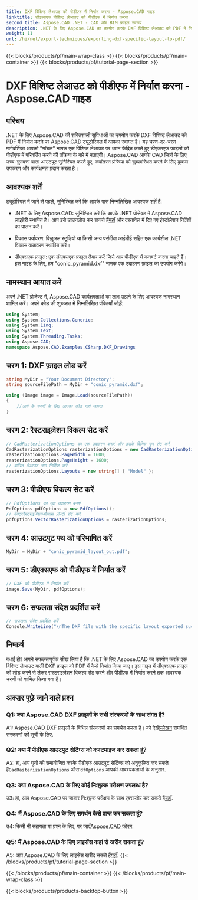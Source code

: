 ```yaml
---
title: DXF विशिष्ट लेआउट को पीडीएफ में निर्यात करना - Aspose.CAD गाइड
linktitle: डीएक्सएफ विशिष्ट लेआउट को पीडीएफ में निर्यात करना
second_title: Aspose.CAD .NET - CAD और BIM फ़ाइल स्वरूप
description: .NET के लिए Aspose.CAD का उपयोग करके DXF विशिष्ट लेआउट को PDF में निर्यात करना सीखें। कुशल और उच्च-गुणवत्ता वाले रूपांतरणों के लिए हमारी चरण-दर-चरण मार्गदर्शिका का पालन करें।
weight: 11
url: /hi/net/export-techniques/exporting-dxf-specific-layout-to-pdf/
---
```


{{< blocks/products/pf/main-wrap-class >}}
{{< blocks/products/pf/main-container >}}
{{< blocks/products/pf/tutorial-page-section >}}

# DXF विशिष्ट लेआउट को पीडीएफ में निर्यात करना - Aspose.CAD गाइड

## परिचय

.NET के लिए Aspose.CAD की शक्तिशाली सुविधाओं का उपयोग करके DXF विशिष्ट लेआउट को PDF में निर्यात करने पर Aspose.CAD ट्यूटोरियल में आपका स्वागत है। यह चरण-दर-चरण मार्गदर्शिका आपको "मॉडल" नामक एक विशिष्ट लेआउट पर ध्यान केंद्रित करते हुए डीएक्सएफ फ़ाइलों को पीडीएफ में परिवर्तित करने की प्रक्रिया के बारे में बताएगी। Aspose.CAD आपके CAD चित्रों के लिए उच्च-गुणवत्ता वाला आउटपुट सुनिश्चित करते हुए, रूपांतरण प्रक्रिया को सुव्यवस्थित करने के लिए कुशल उपकरण और कार्यक्षमता प्रदान करता है।

## आवश्यक शर्तें

ट्यूटोरियल में जाने से पहले, सुनिश्चित करें कि आपके पास निम्नलिखित आवश्यक शर्तें हैं:

- .NET के लिए Aspose.CAD: सुनिश्चित करें कि आपके .NET प्रोजेक्ट में Aspose.CAD लाइब्रेरी स्थापित है। आप इसे डाउनलोड कर सकते हैं[यहाँ](https://releases.aspose.com/cad/net/) और दस्तावेज़ में दिए गए इंस्टॉलेशन निर्देशों का पालन करें।

- विकास पर्यावरण: विज़ुअल स्टूडियो या किसी अन्य पसंदीदा आईडीई सहित एक कार्यशील .NET विकास वातावरण स्थापित करें।

- डीएक्सएफ फ़ाइल: एक डीएक्सएफ फ़ाइल तैयार करें जिसे आप पीडीएफ में कनवर्ट करना चाहते हैं। इस गाइड के लिए, हम "conic_pyramid.dxf" नामक एक उदाहरण फ़ाइल का उपयोग करेंगे।

## नामस्थान आयात करें

अपने .NET प्रोजेक्ट में, Aspose.CAD कार्यक्षमताओं का लाभ उठाने के लिए आवश्यक नामस्थान शामिल करें। अपने कोड की शुरुआत में निम्नलिखित पंक्तियाँ जोड़ें:

```csharp
using System;
using System.Collections.Generic;
using System.Linq;
using System.Text;
using System.Threading.Tasks;
using Aspose.CAD;
namespace Aspose.CAD.Examples.CSharp.DXF_Drawings

```

## चरण 1: DXF फ़ाइल लोड करें

```csharp
string MyDir = "Your Document Directory";
string sourceFilePath = MyDir + "conic_pyramid.dxf";

using (Image image = Image.Load(sourceFilePath))
{
    //आगे के चरणों के लिए आपका कोड यहां जाएगा
}
```

## चरण 2: रैस्टराइज़ेशन विकल्प सेट करें

```csharp
// CadRasterizationOptions का एक उदाहरण बनाएं और इसके विभिन्न गुण सेट करें
CadRasterizationOptions rasterizationOptions = new CadRasterizationOptions();
rasterizationOptions.PageWidth = 1600;
rasterizationOptions.PageHeight = 1600;
// वांछित लेआउट नाम निर्दिष्ट करें
rasterizationOptions.Layouts = new string[] { "Model" };
```

## चरण 3: पीडीएफ विकल्प सेट करें

```csharp
// PdfOptions का एक उदाहरण बनाएं
PdfOptions pdfOptions = new PdfOptions();
// वेक्टररैस्टराइज़ेशनऑप्शंस प्रॉपर्टी सेट करें
pdfOptions.VectorRasterizationOptions = rasterizationOptions;
```

## चरण 4: आउटपुट पथ को परिभाषित करें

```csharp
MyDir = MyDir + "conic_pyramid_layout_out.pdf";
```

## चरण 5: डीएक्सएफ को पीडीएफ में निर्यात करें

```csharp
// DXF को पीडीएफ में निर्यात करें
image.Save(MyDir, pdfOptions);
```

## चरण 6: सफलता संदेश प्रदर्शित करें

```csharp
// सफलता संदेश प्रदर्शित करें
Console.WriteLine("\nThe DXF file with the specific layout exported successfully to PDF.\nFile saved at " + MyDir);
```

## निष्कर्ष

बधाई हो! आपने सफलतापूर्वक सीख लिया है कि .NET के लिए Aspose.CAD का उपयोग करके एक विशिष्ट लेआउट वाली DXF फ़ाइल को PDF में कैसे निर्यात किया जाए। इस गाइड में डीएक्सएफ फ़ाइल को लोड करने से लेकर रास्टराइज़ेशन विकल्प सेट करने और पीडीएफ में निर्यात करने तक आवश्यक चरणों को शामिल किया गया है।

## अक्सर पूछे जाने वाले प्रश्न

### Q1: क्या Aspose.CAD DXF फ़ाइलों के सभी संस्करणों के साथ संगत है?

 A1: Aspose.CAD DXF फ़ाइलों के विभिन्न संस्करणों का समर्थन करता है। को देखें[प्रलेखन](https://reference.aspose.com/cad/net/) समर्थित संस्करणों की सूची के लिए.

### Q2: क्या मैं पीडीएफ आउटपुट सेटिंग्स को कस्टमाइज कर सकता हूं?

A2: हां, आप गुणों को समायोजित करके पीडीएफ आउटपुट सेटिंग्स को अनुकूलित कर सकते हैं`CadRasterizationOptions` और`PdfOptions` आपकी आवश्यकताओं के अनुसार.

### Q3: क्या Aspose.CAD के लिए कोई निःशुल्क परीक्षण उपलब्ध है?

 उ3: हां, आप Aspose.CAD पर जाकर नि:शुल्क परीक्षण के साथ एक्सप्लोर कर सकते हैं[यहाँ](https://releases.aspose.com/).

### Q4: मैं Aspose.CAD के लिए समर्थन कैसे प्राप्त कर सकता हूं?

 उ4: किसी भी सहायता या प्रश्न के लिए, पर जाएँ[Aspose.CAD फोरम](https://forum.aspose.com/c/cad/19).

### Q5: मैं Aspose.CAD के लिए लाइसेंस कहां से खरीद सकता हूं?

 A5: आप Aspose.CAD के लिए लाइसेंस खरीद सकते हैं[यहाँ](https://purchase.aspose.com/buy).
{{< /blocks/products/pf/tutorial-page-section >}}

{{< /blocks/products/pf/main-container >}}
{{< /blocks/products/pf/main-wrap-class >}}

{{< blocks/products/products-backtop-button >}}
